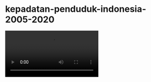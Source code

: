 # kepadatan-penduduk-indonesia-2005-2020

<video src="kepadatan-penduduk-indonesia-2005-2020/Output/animation.gif" controls>
</video>
